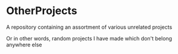 # OtherProjects
A repository containing an assortment of various unrelated projects

Or in other words, random projects I have made which don't belong anywhere else